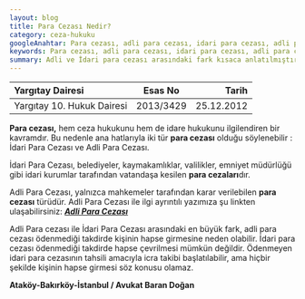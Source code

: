 ```yaml
---
layout: blog
title: Para Cezası Nedir?
category: ceza-hukuku
googleAnahtar: Para cezası, adli para cezası, idari para cezası, adli para cezası ile idari para cezası arasındaki fark, avukat, ceza avukatı, bakırköy avukat, ataköy avukat, istanbul avukat, ağır ceza avukatı
keywords: Para cezası, adli para cezası, idari para cezası, adli para cezası ile idari para cezası arasındaki fark, avukat, ceza avukatı, bakırköy avukat, ataköy avukat, istanbul avukat, ağır ceza avukatı
summary: Adli ve İdari para cezası arasındaki fark kısaca anlatılmıştır.
---
```




| Yargıtay Dairesi           |      Esas No      |  Tarih     | 
|:---------------------------|:-----------------:|-----------:|
| Yargıtay 10. Hukuk Dairesi |  2013/3429        | 25.12.2012 |





**Para cezası,** hem ceza hukukunu hem de idare hukukunu ilgilendiren bir kavramdır. Bu nedenle ana hatlarıyla iki tür **para cezası** olduğu söylenebilir : İdari Para Cezası ve Adli Para Cezası.

İdari Para Cezası, belediyeler, kaymakamlıklar, valilikler, emniyet müdürlüğü gibi idari kurumlar tarafından vatandaşa kesilen **para cezaları**dır.


Adli Para Cezası, yalnızca mahkemeler tarafından karar verilebilen **para cezası** türüdür. Adli Para Cezası ile ilgi ayrıntılı yazımıza şu linkten ulaşabilirsiniz: [***Adli Para Cezası***](http://barandogan.av.tr/blog/ceza-hukuku/adli-para-cezasi.html)



Adli Para cezası ile İdari Para Cezası arasındaki en büyük fark, adli para cezası ödenmediği takdirde kişinin hapse girmesine neden olabilir. İdari para cezası ödenmediği takdirde hapse çevrilmesi mümkün değildir. Ödenmeyen idari para cezasının tahsili amacıyla  icra takibi başlatılabilir, ama hiçbir şekilde kişinin hapse girmesi söz konusu olamaz.

**Ataköy-Bakırköy-İstanbul / Avukat Baran Doğan**
